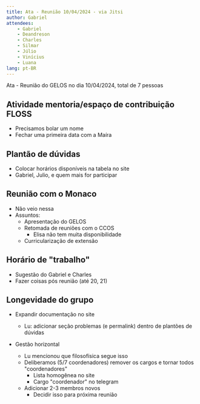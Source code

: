 ```yaml
---
title: Ata - Reunião 10/04/2024 - via Jitsi
author: Gabriel
attendees:
    - Gabriel
    - Deandreson
    - Charles
    - Silmar
    - Júlio
    - Vinícius
    - Luana
lang: pt-BR
---
```


Ata - Reunião do GELOS no dia 10/04/2024, total de 7 pessoas

## Atividade mentoria/espaço de contribuição FLOSS

- Precisamos bolar um nome
- Fechar uma primeira data com a Maíra

## Plantão de dúvidas

- Colocar horários disponíveis na tabela no site
- Gabriel, Julio, e quem mais for participar

## Reunião com o Monaco

- Não veio nessa
- Assuntos:
    - Apresentação do GELOS
    - Retomada de reuniões com o CCOS
        - Elisa não tem muita disponibilidade
    - Curricularização de extensão

## Horário de "trabalho"

- Sugestão do Gabriel e Charles
- Fazer coisas pós reunião (até 20, 21)

## Longevidade do grupo

- Expandir documentação no site
    - Lu: adicionar seção problemas (e permalink) dentro de plantões de dúvidas

- Gestão horizontal
    - Lu mencionou que filosofísica segue isso
    - Deliberamos (5/7 coordenadores) remover os cargos e tornar todos "coordenadores"
        - Lista homogênea no site
        - Cargo "coordenador" no telegram
    - Adicionar 2-3 membros novos
        - Decidir isso para próxima reunião
